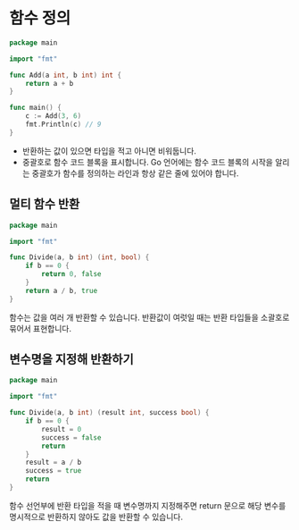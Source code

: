# 함수 정의

``` go
package main

import "fmt"

func Add(a int, b int) int {
    return a + b
}

func main() {
    c := Add(3, 6)
    fmt.Println(c) // 9
}
```

- 반환하는 값이 있으면 타입을 적고 아니면 비워둡니다.
- 중괄호로 함수 코드 블록을 표시합니다. Go 언어에는 함수 코드 블록의 시작을 알리는 중괄호가 함수를 정의하는 라인과 항상 같은 줄에 있어야 합니다.

## 멀티 함수 반환

``` go
package main

import "fmt"

func Divide(a, b int) (int, bool) {
    if b == 0 {
        return 0, false
    }
    return a / b, true
}
```

함수는 값을 여러 개 반환할 수 있습니다.
반환값이 여럿일 때는 반환 타입들을 소괄호로 묶어서 표현합니다.

## 변수명을 지정해 반환하기

``` go
package main

import "fmt"

func Divide(a, b int) (result int, success bool) {
    if b == 0 {
        result = 0
        success = false
        return
    }
    result = a / b
    success = true
    return
}
```

함수 선언부에 반환 타입을 적을 때 변수명까지 지정해주면 return 문으로 해당 변수를 명시적으로 반환하지 않아도 값을 반환할 수 있습니다.